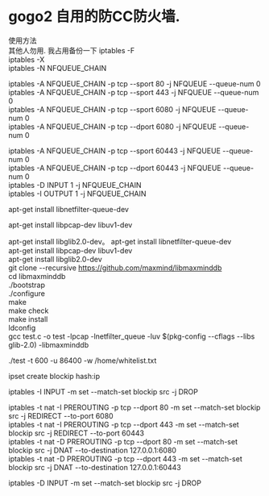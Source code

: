 # gogo2  自用的防CC防火墙.
使用方法  
其他人勿用.
我占用备份一下
iptables -F  
iptables -X  
iptables -N NFQUEUE_CHAIN  
  
iptables -A NFQUEUE_CHAIN -p tcp --sport 80 -j NFQUEUE --queue-num 0  
iptables -A NFQUEUE_CHAIN -p tcp --sport 443 -j NFQUEUE --queue-num 0  
iptables -A NFQUEUE_CHAIN -p tcp --sport 6080 -j NFQUEUE --queue-num 0  
iptables -A NFQUEUE_CHAIN -p tcp --dport 6080 -j NFQUEUE --queue-num 0  


iptables -A NFQUEUE_CHAIN -p tcp --sport 60443 -j NFQUEUE --queue-num 0  
iptables -A NFQUEUE_CHAIN -p tcp --dport 60443 -j NFQUEUE --queue-num 0  
iptables -D INPUT 1 -j NFQUEUE_CHAIN  
iptables -I OUTPUT 1 -j NFQUEUE_CHAIN  


apt-get install libnetfilter-queue-dev  

apt-get install libpcap-dev libuv1-dev

apt-get install libglib2.0-dev。
apt-get install libnetfilter-queue-dev   
apt-get install libpcap-dev libuv1-dev  
apt-get install libglib2.0-dev  
git clone --recursive https://github.com/maxmind/libmaxminddb  
cd libmaxminddb  
./bootstrap  
./configure  
make  
make check  
make install  
ldconfig  
gcc test.c -o test -lpcap -lnetfilter_queue -luv $(pkg-config --cflags --libs glib-2.0) -libmaxminddb  


./test -t 600 -u 86400 -w /home/whitelist.txt

ipset create blockip hash:ip

iptables -I INPUT -m set --match-set blockip src -j DROP

iptables -t nat -I PREROUTING -p tcp --dport 80 -m set --match-set blockip src -j REDIRECT --to-port 6080  
iptables -t nat -I PREROUTING -p tcp --dport 443 -m set --match-set blockip src -j REDIRECT --to-port 60443  
iptables -t nat -D PREROUTING -p tcp --dport 80 -m set --match-set blockip src -j DNAT --to-destination 127.0.0.1:6080  
iptables -t nat -D PREROUTING -p tcp --dport 443 -m set --match-set blockip src -j DNAT --to-destination 127.0.0.1:60443  


iptables -D INPUT -m set --match-set blockip src -j DROP  


